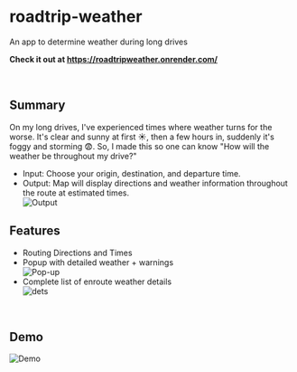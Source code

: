 # roadtrip-weather
An app to determine weather during long drives

**Check it out at https://roadtripweather.onrender.com/**

<br/>

## Summary
On my long drives, I've experienced times where weather turns for the worse. It's clear and sunny at first :sunny:, then a few hours in, suddenly it's foggy and storming :fearful:. So, I made this so one can know "How will the weather be throughout my drive?"

* Input: Choose your origin, destination, and departure time.
* Output: Map will display directions and weather information throughout the route at estimated times.<br />
![Output](https://github.com/user-attachments/assets/bf58c1f3-6ed1-4100-af85-e132c4d3263c )

## Features
* Routing Directions and Times
* Popup with detailed weather + warnings <br />
![Pop-up](https://github.com/user-attachments/assets/a3c9922f-54fc-49c4-b916-e8eeb3b26664)
* Complete list of enroute weather details <br />
![dets](https://github.com/user-attachments/assets/ef741ea5-f211-4eea-bc03-65d80545740b)
<br/>

## Demo
![Demo](https://media3.giphy.com/media/v1.Y2lkPTc5MGI3NjExYmgyZHAxeXp4Mm9vcG4zNjA0NnF2bHE4aTh1ejRlZ2swODc5c2s0byZlcD12MV9pbnRlcm5hbF9naWZfYnlfaWQmY3Q9Zw/b1WsAtk8H6sfyChWbJ/giphy.gif)
